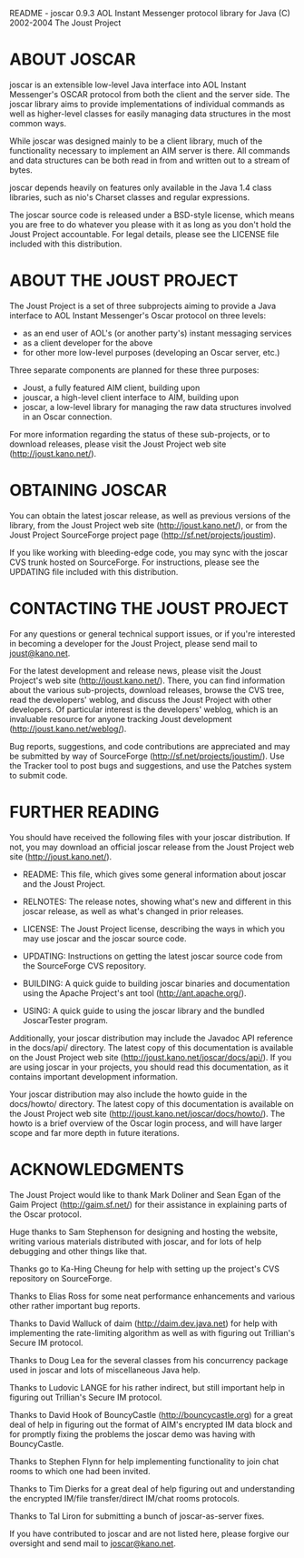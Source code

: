 README - joscar 0.9.3
AOL Instant Messenger protocol library for Java
(C) 2002-2004 The Joust Project

# ABOUT JOSCAR

joscar is an extensible low-level Java interface into AOL Instant Messenger's
OSCAR protocol from both the client and the server side.  The joscar library 
aims to provide implementations of individual commands as well as higher-level 
classes for easily managing data structures in the most common ways.

While joscar was designed mainly to be a client library, much of the
functionality necessary to implement an AIM server is there.  All commands and
data structures can be both read in from and written out to a stream of bytes.

joscar depends heavily on features only available in the Java 1.4 class
libraries, such as nio's Charset classes and regular expressions.

The joscar source code is released under a BSD-style license, which means you
are free to do whatever you please with it as long as you don't hold the Joust
Project accountable.  For legal details, please see the LICENSE file included 
with this distribution.

# ABOUT THE JOUST PROJECT

The Joust Project is a set of three subprojects aiming to provide a Java
interface to AOL Instant Messenger's Oscar protocol on three levels:

   - as an end user of AOL's (or another party's) instant messaging services
   - as a client developer for the above
   - for other more low-level purposes (developing an Oscar server, etc.)

Three separate components are planned for these three purposes:

   - Joust, a fully featured AIM client, building upon
   - jouscar, a high-level client interface to AIM, building upon
   - joscar, a low-level library for managing the raw data structures involved
     in an Oscar connection.

For more information regarding the status of these sub-projects, or to download 
releases, please visit the Joust Project web site (http://joust.kano.net/).

# OBTAINING JOSCAR

You can obtain the latest joscar release, as well as previous versions of the
library, from the Joust Project web site (http://joust.kano.net/), or from the 
Joust Project SourceForge project page (http://sf.net/projects/joustim).

If you like working with bleeding-edge code, you may sync with the joscar CVS
trunk hosted on SourceForge.  For instructions, please see the UPDATING file
included with this distribution.

# CONTACTING THE JOUST PROJECT

For any questions or general technical support issues, or if you're interested
in becoming a developer for the Joust Project, please send mail to 
<joust@kano.net>.

For the latest development and release news, please visit the Joust Project's 
web site (http://joust.kano.net/).  There, you can find information about the
various sub-projects, download releases, browse the CVS tree, read the
developers' weblog, and discuss the Joust Project with other developers.
Of particular interest is the developers' weblog, which is an invaluable
resource for anyone tracking Joust development (http://joust.kano.net/weblog/).

Bug reports, suggestions, and code contributions are appreciated and may be 
submitted by way of SourceForge (http://sf.net/projects/joustim/).  Use the 
Tracker tool to post bugs and suggestions, and use the Patches system to
submit code.

# FURTHER READING

You should have received the following files with your joscar distribution.
If not, you may download an official joscar release from the Joust Project web
site (http://joust.kano.net/).

   - README:  This file, which gives some general information about joscar and
     the Joust Project.

   - RELNOTES:  The release notes, showing what's new and different in this
     joscar release, as well as what's changed in prior releases.

   - LICENSE:  The Joust Project license, describing the ways in which you may
     use joscar and the joscar source code.

   - UPDATING:  Instructions on getting the latest joscar source code from the
     SourceForge CVS repository.

   - BUILDING:  A quick guide to building joscar binaries and documentation 
     using the Apache Project's ant tool (http://ant.apache.org/).

   - USING:  A quick guide to using the joscar library and the bundled 
     JoscarTester program.

Additionally, your joscar distribution may include the Javadoc API reference
in the docs/api/ directory.  The latest copy of this documentation is available 
on the Joust Project web site (http://joust.kano.net/joscar/docs/api/).  If
you are using joscar in your projects, you should read this documentation, as
it contains important development information.

Your joscar distribution may also include the howto guide in the docs/howto/
directory.  The latest copy of this documentation is available on the Joust
Project web site (http://joust.kano.net/joscar/docs/howto/).  The howto is a
brief overview of the Oscar login process, and will have larger scope and far
more depth in future iterations.

# ACKNOWLEDGMENTS

The Joust Project would like to thank Mark Doliner and Sean Egan of the Gaim
Project (http://gaim.sf.net/) for their assistance in explaining parts of the
Oscar protocol.

Huge thanks to Sam Stephenson for designing and hosting the website, writing
various materials distributed with joscar, and for lots of help debugging and
other things like that.

Thanks go to Ka-Hing Cheung for help with setting up the project's CVS 
repository on SourceForge.

Thanks to Elias Ross for some neat performance enhancements and various other
rather important bug reports.

Thanks to David Walluck of daim (http://daim.dev.java.net) for help with
implementing the rate-limiting algorithm as well as with figuring out
Trillian's Secure IM protocol.

Thanks to Doug Lea for the several classes from his concurrency package used in
joscar and lots of miscellaneous Java help.

Thanks to Ludovic LANGE for his rather indirect, but still important help in
figuring out Trillian's Secure IM protocol.

Thanks to David Hook of BouncyCastle (http://bouncycastle.org) for a great deal
of help in figuring out the format of AIM's encrypted IM data block and for 
promptly fixing the problems the joscar demo was having with BouncyCastle.

Thanks to Stephen Flynn for help implementing functionality to join chat rooms
to which one had been invited.

Thanks to Tim Dierks for a great deal of help figuring out and understanding
the encrypted IM/file transfer/direct IM/chat rooms protocols.

Thanks to Tal Liron for submitting a bunch of joscar-as-server fixes.

If you have contributed to joscar and are not listed here, please forgive our
oversight and send mail to <joscar@kano.net>.
